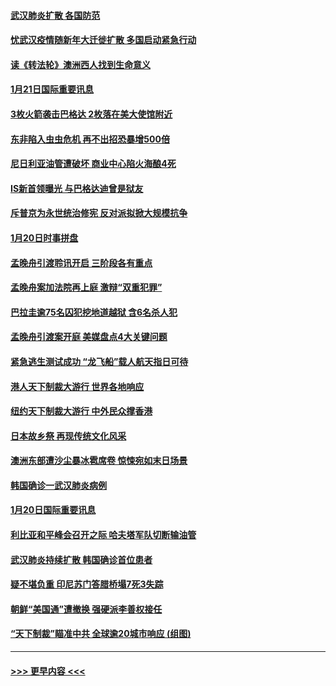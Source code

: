#### [武汉肺炎扩散 各国防范](../pages/prog202/a102757636.md?t=01220255) 
#### [忧武汉疫情随新年大迁徙扩散 多国启动紧急行动](../pages/prog202/a102757625.md?t=01220255) 
#### [读《转法轮》澳洲西人找到生命意义](../pages/prog202/a102757465.md?t=01220255) 
#### [1月21日国际重要讯息](../pages/prog202/a102757450.md?t=01220255) 
#### [3枚火箭袭击巴格达 2枚落在美大使馆附近](../pages/prog202/a102757310.md?t=01220255) 
#### [东非陷入虫虫危机 再不出招恐暴增500倍](../pages/prog202/a102757295.md?t=01220255) 
#### [尼日利亚油管遭破坏 商业中心陷火海酿4死](../pages/prog202/a102757272.md?t=01220255) 
#### [IS新首领曝光 与巴格达迪曾是狱友](../pages/prog202/a102757122.md?t=01220255) 
#### [斥普京为永世统治修宪 反对派拟掀大规模抗争](../pages/prog202/a102757022.md?t=01220255) 
#### [1月20日时事拼盘](../pages/prog202/a102757036.md?t=01220255) 
#### [孟晚舟引渡聆讯开启 三阶段各有重点](../pages/prog202/a102757006.md?t=01220255) 
#### [孟晚舟案加法院再上庭 激辩“双重犯罪”](../pages/prog202/a102756996.md?t=01220255) 
#### [巴拉圭逾75名囚犯挖地道越狱 含6名杀人犯](../pages/prog202/a102756968.md?t=01220255) 
#### [孟晚舟引渡案开庭 美媒盘点4大关键问题](../pages/prog202/a102756917.md?t=01220255) 
#### [紧急逃生测试成功 “龙飞船”载人航天指日可待](../pages/prog202/a102756957.md?t=01220255) 
#### [港人天下制裁大游行 世界各地响应](../pages/prog202/a102756878.md?t=01220255) 
#### [纽约天下制裁大游行 中外民众撑香港](../pages/prog202/a102756875.md?t=01220255) 
#### [日本故乡祭 再现传统文化风采](../pages/prog202/a102756778.md?t=01220255) 
#### [澳洲东部遭沙尘暴冰雹席卷 惊悚宛如末日场景](../pages/prog202/a102756630.md?t=01220255) 
#### [韩国确诊一武汉肺炎病例](../pages/prog202/a102756696.md?t=01220255) 
#### [1月20日国际重要讯息](../pages/prog202/a102756640.md?t=01220255) 
#### [利比亚和平峰会召开之际 哈夫塔军队切断输油管](../pages/prog202/a102756580.md?t=01220255) 
#### [武汉肺炎持续扩散 韩国确诊首位患者](../pages/prog202/a102756566.md?t=01220255) 
#### [疑不堪负重 印尼苏门答腊桥塌7死3失踪](../pages/prog202/a102756559.md?t=01220255) 
#### [朝鲜“美国通”遭撤换 强硬派李善权接任](../pages/prog202/a102756380.md?t=01220255) 
#### [“天下制裁”瞄准中共 全球逾20城市响应 (组图)](../pages/prog202/a102756496.md?t=01220255) 

----
#### [ >>> 更早内容 <<< ](../indexes/prog202-earlier.md)
